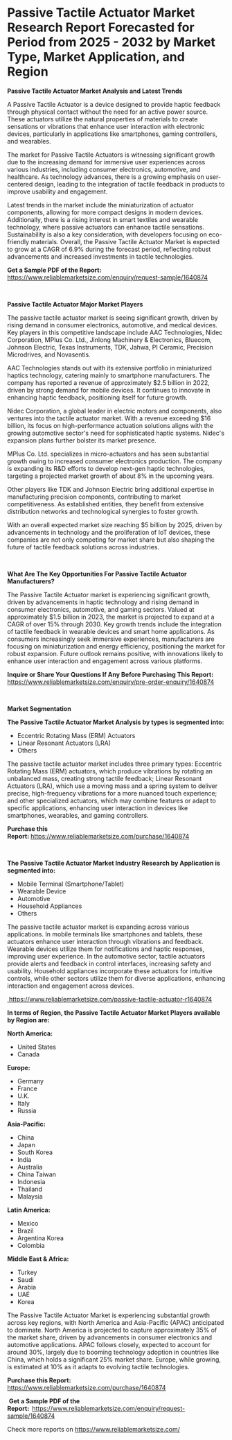 <p><h1>Passive Tactile Actuator Market Research Report Forecasted for Period from 2025 -  2032 by Market Type, Market Application, and Region</h1></p><p><strong>Passive Tactile Actuator Market Analysis and Latest Trends</strong></p>
<p><p>A Passive Tactile Actuator is a device designed to provide haptic feedback through physical contact without the need for an active power source. These actuators utilize the natural properties of materials to create sensations or vibrations that enhance user interaction with electronic devices, particularly in applications like smartphones, gaming controllers, and wearables. </p><p>The market for Passive Tactile Actuators is witnessing significant growth due to the increasing demand for immersive user experiences across various industries, including consumer electronics, automotive, and healthcare. As technology advances, there is a growing emphasis on user-centered design, leading to the integration of tactile feedback in products to improve usability and engagement.</p><p>Latest trends in the market include the miniaturization of actuator components, allowing for more compact designs in modern devices. Additionally, there is a rising interest in smart textiles and wearable technology, where passive actuators can enhance tactile sensations. Sustainability is also a key consideration, with developers focusing on eco-friendly materials. Overall, the Passive Tactile Actuator Market is expected to grow at a CAGR of 6.9% during the forecast period, reflecting robust advancements and increased investments in tactile technologies.</p></p>
<p><strong>Get a Sample PDF of the Report:&nbsp;</strong> <a href="https://www.reliablemarketsize.com/enquiry/request-sample/1640874?utm_campaign=3504&utm_medium=2&utm_source=Github&utm_content=ia&utm_term=06042025&utm_id=passive-tactile-actuator">https://www.reliablemarketsize.com/enquiry/request-sample/1640874</a></p>
<p>&nbsp;</p>
<p><strong>Passive Tactile Actuator Major Market Players</strong></p>
<p><p>The passive tactile actuator market is seeing significant growth, driven by rising demand in consumer electronics, automotive, and medical devices. Key players in this competitive landscape include AAC Technologies, Nidec Corporation, MPlus Co. Ltd., Jinlong Machinery & Electronics, Bluecom, Johnson Electric, Texas Instruments, TDK, Jahwa, PI Ceramic, Precision Microdrives, and Novasentis.</p><p>AAC Technologies stands out with its extensive portfolio in miniaturized haptics technology, catering mainly to smartphone manufacturers. The company has reported a revenue of approximately $2.5 billion in 2022, driven by strong demand for mobile devices. It continues to innovate in enhancing haptic feedback, positioning itself for future growth.</p><p>Nidec Corporation, a global leader in electric motors and components, also ventures into the tactile actuator market. With a revenue exceeding $16 billion, its focus on high-performance actuation solutions aligns with the growing automotive sector's need for sophisticated haptic systems. Nidec's expansion plans further bolster its market presence.</p><p>MPlus Co. Ltd. specializes in micro-actuators and has seen substantial growth owing to increased consumer electronics production. The company is expanding its R&D efforts to develop next-gen haptic technologies, targeting a projected market growth of about 8% in the upcoming years.</p><p>Other players like TDK and Johnson Electric bring additional expertise in manufacturing precision components, contributing to market competitiveness. As established entities, they benefit from extensive distribution networks and technological synergies to foster growth.</p><p>With an overall expected market size reaching $5 billion by 2025, driven by advancements in technology and the proliferation of IoT devices, these companies are not only competing for market share but also shaping the future of tactile feedback solutions across industries.</p></p>
<p>&nbsp;</p>
<p><strong>What Are The Key Opportunities For Passive Tactile Actuator Manufacturers?</strong></p>
<p><p>The Passive Tactile Actuator market is experiencing significant growth, driven by advancements in haptic technology and rising demand in consumer electronics, automotive, and gaming sectors. Valued at approximately $1.5 billion in 2023, the market is projected to expand at a CAGR of over 15% through 2030. Key growth trends include the integration of tactile feedback in wearable devices and smart home applications. As consumers increasingly seek immersive experiences, manufacturers are focusing on miniaturization and energy efficiency, positioning the market for robust expansion. Future outlook remains positive, with innovations likely to enhance user interaction and engagement across various platforms.</p></p>
<p><strong>Inquire or Share Your Questions If Any Before Purchasing This Report:</strong> <a href="https://www.reliablemarketsize.com/enquiry/pre-order-enquiry/1640874?utm_campaign=3504&utm_medium=2&utm_source=Github&utm_content=ia&utm_term=06042025&utm_id=passive-tactile-actuator">https://www.reliablemarketsize.com/enquiry/pre-order-enquiry/1640874</a></p>
<p>&nbsp;</p>
<p><strong>Market Segmentation</strong></p>
<p><strong>The Passive Tactile Actuator Market Analysis by types is segmented into:</strong></p>
<p><ul><li>Eccentric Rotating Mass (ERM) Actuators</li><li>Linear Resonant Actuators (LRA)</li><li>Others</li></ul></p>
<p><p>The passive tactile actuator market includes three primary types: Eccentric Rotating Mass (ERM) actuators, which produce vibrations by rotating an unbalanced mass, creating strong tactile feedback; Linear Resonant Actuators (LRA), which use a moving mass and a spring system to deliver precise, high-frequency vibrations for a more nuanced touch experience; and other specialized actuators, which may combine features or adapt to specific applications, enhancing user interaction in devices like smartphones, wearables, and gaming controllers.</p></p>
<p><strong>Purchase this Report:&nbsp;</strong><a href="https://www.reliablemarketsize.com/purchase/1640874?utm_campaign=3504&utm_medium=2&utm_source=Github&utm_content=ia&utm_term=06042025&utm_id=passive-tactile-actuator">https://www.reliablemarketsize.com/purchase/1640874</a></p>
<p>&nbsp;</p>
<p><strong>The Passive Tactile Actuator Market Industry Research by Application is segmented into:</strong></p>
<p><ul><li>Mobile Terminal (Smartphone/Tablet)</li><li>Wearable Device</li><li>Automotive</li><li>Household Appliances</li><li>Others</li></ul></p>
<p><p>The passive tactile actuator market is expanding across various applications. In mobile terminals like smartphones and tablets, these actuators enhance user interaction through vibrations and feedback. Wearable devices utilize them for notifications and haptic responses, improving user experience. In the automotive sector, tactile actuators provide alerts and feedback in control interfaces, increasing safety and usability. Household appliances incorporate these actuators for intuitive controls, while other sectors utilize them for diverse applications, enhancing interaction and engagement across devices.</p></p>
<p><a href="https://www.reliablemarketsize.com/passive-tactile-actuator-r1640874?utm_campaign=3504&utm_medium=2&utm_source=Github&utm_content=ia&utm_term=06042025&utm_id=passive-tactile-actuator">&nbsp;https://www.reliablemarketsize.com/passive-tactile-actuator-r1640874</a></p>
<p><strong>In terms of Region, the Passive Tactile Actuator Market Players available by Region are:</strong></p>
<p>
    <p> <strong> North America: </strong>
        <ul>
            <li>United States</li>
            <li>Canada</li>
        </ul>
        </p> 
    <p> <strong> Europe: </strong>
        <ul>
            <li>Germany</li>
            <li>France</li>
            <li>U.K.</li>
            <li>Italy</li>
            <li>Russia</li>
        </ul>
        </p> 
    <p> <strong> Asia-Pacific: </strong>
        <ul>
            <li>China</li>
            <li>Japan</li>
            <li>South Korea</li>
            <li>India</li>
            <li>Australia</li>
            <li>China Taiwan</li>
            <li>Indonesia</li>
            <li>Thailand</li>
            <li>Malaysia</li>
        </ul>
        </p> 
    <p> <strong> Latin America: </strong>
        <ul>
            <li>Mexico</li>
            <li>Brazil</li>
            <li>Argentina Korea</li>
            <li>Colombia</li>
        </ul>
        </p> 
    <p> <strong> Middle East & Africa: </strong>
        <ul>
            <li>Turkey</li>
            <li>Saudi</li>
            <li>Arabia</li>
            <li>UAE</li>
            <li>Korea</li>
        </ul>
    </p>
    </p>
<p><p>The Passive Tactile Actuator Market is experiencing substantial growth across key regions, with North America and Asia-Pacific (APAC) anticipated to dominate. North America is projected to capture approximately 35% of the market share, driven by advancements in consumer electronics and automotive applications. APAC follows closely, expected to account for around 30%, largely due to booming technology adoption in countries like China, which holds a significant 25% market share. Europe, while growing, is estimated at 10% as it adapts to evolving tactile technologies.</p></p>
<p><strong>Purchase this Report: </strong><a href="https://www.reliablemarketsize.com/purchase/1640874?utm_campaign=3504&utm_medium=2&utm_source=Github&utm_content=ia&utm_term=06042025&utm_id=passive-tactile-actuator">https://www.reliablemarketsize.com/purchase/1640874</a></p>
<p>&nbsp;<strong>Get a Sample PDF of the Report:&nbsp;&nbsp;</strong><a href="https://www.reliablemarketsize.com/enquiry/request-sample/1640874?utm_campaign=3504&utm_medium=2&utm_source=Github&utm_content=ia&utm_term=06042025&utm_id=passive-tactile-actuator">https://www.reliablemarketsize.com/enquiry/request-sample/1640874</a></p>
<p><strong></strong></p>
<p>Check more reports on <a href="https://www.reliablemarketsize.com/?utm_campaign=3504&utm_medium=2&utm_source=Github&utm_content=ia&utm_term=06042025&utm_id=passive-tactile-actuator">https://www.reliablemarketsize.com/</a></p>